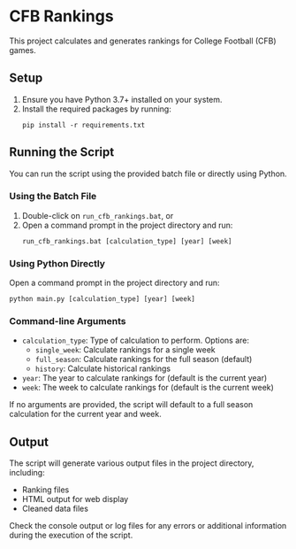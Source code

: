 # CFB Rankings

This project calculates and generates rankings for College Football (CFB) games.

## Setup

1. Ensure you have Python 3.7+ installed on your system.
2. Install the required packages by running:
   ```
   pip install -r requirements.txt
   ```

## Running the Script

You can run the script using the provided batch file or directly using Python.

### Using the Batch File

1. Double-click on `run_cfb_rankings.bat`, or
2. Open a command prompt in the project directory and run:
   ```
   run_cfb_rankings.bat [calculation_type] [year] [week]
   ```

### Using Python Directly

Open a command prompt in the project directory and run:

```
python main.py [calculation_type] [year] [week]
```

### Command-line Arguments

- `calculation_type`: Type of calculation to perform. Options are:
  - `single_week`: Calculate rankings for a single week
  - `full_season`: Calculate rankings for the full season (default)
  - `history`: Calculate historical rankings
- `year`: The year to calculate rankings for (default is the current year)
- `week`: The week to calculate rankings for (default is the current week)

If no arguments are provided, the script will default to a full season calculation for the current year and week.

## Output

The script will generate various output files in the project directory, including:
- Ranking files
- HTML output for web display
- Cleaned data files

Check the console output or log files for any errors or additional information during the execution of the script.
